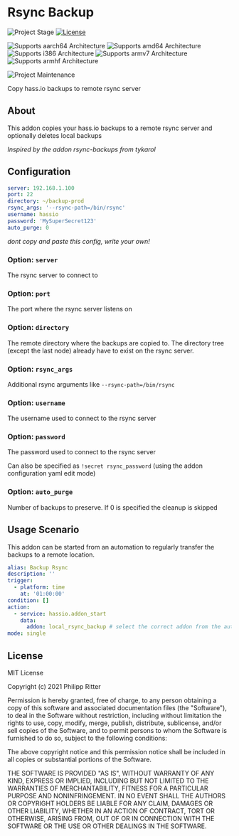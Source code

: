 # Rsync Backup

![Project Stage][project-stage-shield]
[![License](https://img.shields.io/badge/License-MIT-green.svg)](LICENSE.md)

![Supports aarch64 Architecture][aarch64-shield]
![Supports amd64 Architecture][amd64-shield]
![Supports i386 Architecture][i386-shield]
![Supports armv7 Architecture][armv7-shield]
![Supports armhf Architecture][armhf-shield]

![Project Maintenance][maintenance-shield]

Copy hass.io backups to remote rsync server

## About

This addon copies your hass.io backups to a remote rsync server and optionally deletes local backups

*Inspired by the addon rsync-backups from tykarol*

## Configuration
```yaml
server: 192.168.1.100
port: 22
directory: ~/backup-prod
rsync_args: '--rsync-path=/bin/rsync'
username: hassio
password: 'MySuperSecret123'
auto_purge: 0
```
*dont copy and paste this config, write your own!*

### Option: ```server```
The rsync server to connect to

### Option: ```port```
The port where the rsync server listens on

### Option: ```directory```
The remote directory where the backups are copied to. The directory tree (except the last node) already have to exist on the rsync server.

### Option: ```rsync_args```
Additional rsync arguments like `--rsync-path=/bin/rsync`

### Option: ```username```
The username used to connect to the rsync server

### Option: ```password```
The password used to connect to the rsync server

Can also be specified as `!secret rsync_password` (using the addon configuration yaml edit mode)

### Option: ```auto_purge```
Number of backups to preserve. If 0 is specified the cleanup is skipped

## Usage Scenario

This addon can be started from an automation to regularly transfer the backups to a remote location.

```yaml
alias: Backup Rsync
description: ''
trigger:
  - platform: time
    at: '01:00:00'
condition: []
action:
  - service: hassio.addon_start
    data:
      addon: local_rsync_backup # select the correct addon from the automations UI
mode: single
```

## License

MIT License

Copyright (c) 2021 Philipp Ritter

Permission is hereby granted, free of charge, to any person obtaining a copy
of this software and associated documentation files (the "Software"), to deal
in the Software without restriction, including without limitation the rights
to use, copy, modify, merge, publish, distribute, sublicense, and/or sell
copies of the Software, and to permit persons to whom the Software is
furnished to do so, subject to the following conditions:

The above copyright notice and this permission notice shall be included in all
copies or substantial portions of the Software.

THE SOFTWARE IS PROVIDED "AS IS", WITHOUT WARRANTY OF ANY KIND, EXPRESS OR
IMPLIED, INCLUDING BUT NOT LIMITED TO THE WARRANTIES OF MERCHANTABILITY,
FITNESS FOR A PARTICULAR PURPOSE AND NONINFRINGEMENT. IN NO EVENT SHALL THE
AUTHORS OR COPYRIGHT HOLDERS BE LIABLE FOR ANY CLAIM, DAMAGES OR OTHER
LIABILITY, WHETHER IN AN ACTION OF CONTRACT, TORT OR OTHERWISE, ARISING FROM,
OUT OF OR IN CONNECTION WITH THE SOFTWARE OR THE USE OR OTHER DEALINGS IN THE
SOFTWARE.

[aarch64-shield]: https://img.shields.io/badge/aarch64-yes-green.svg
[amd64-shield]: https://img.shields.io/badge/amd64-yes-green.svg
[i386-shield]: https://img.shields.io/badge/i386-yes-green.svg
[armv7-shield]: https://img.shields.io/badge/armv7-yes-green.svg
[armhf-shield]: https://img.shields.io/badge/armhf-yes-green.svg
[maintenance-shield]: https://img.shields.io/maintenance/yes/2021.svg
[project-stage-shield]: https://img.shields.io/badge/project%20stage-stable-green.svg
[repository]: https://github.com/pheelee/hassio
